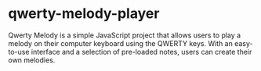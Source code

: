 # qwerty-melody-player
Qwerty Melody is a simple JavaScript project that allows users to play a melody on their computer keyboard using the QWERTY keys. With an easy-to-use interface and a selection of pre-loaded notes, users can create their own melodies.
